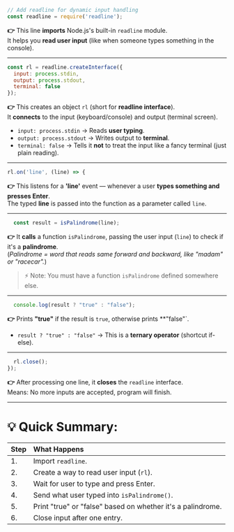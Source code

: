```javascript
// Add readline for dynamic input handling
const readline = require('readline');
```
**👉** This line **imports** Node.js's built-in `readline` module.  
It helps you **read user input** (like when someone types something in the console).

---

```javascript
const rl = readline.createInterface({
  input: process.stdin,
  output: process.stdout,
  terminal: false
});
```
**👉** This creates an object `rl` (short for **readline interface**).  
It **connects** to the input (keyboard/console) and output (terminal screen).  
- `input: process.stdin` → Reads **user typing**.
- `output: process.stdout` → Writes output to **terminal**.
- `terminal: false` → Tells it **not** to treat the input like a fancy terminal (just plain reading).

---

```javascript
rl.on('line', (line) => {
```
**👉** This listens for a **'line'** event — whenever a user **types something and presses Enter**.  
The typed **line** is passed into the function as a parameter called `line`.

---

```javascript
  const result = isPalindrome(line);
```
**👉** It **calls** a function `isPalindrome`, passing the user input (`line`) to check if it's a **palindrome**.  
(*Palindrome = word that reads same forward and backward, like "madam" or "racecar".*)

> ⚡ Note: You must have a function `isPalindrome` defined somewhere else.

---

```javascript
  console.log(result ? "true" : "false");
```
**👉** Prints **"true"** if the result is `true`, otherwise prints **"false"`.  
- `result ? "true" : "false"` → This is a **ternary operator** (shortcut if-else).

---

```javascript
  rl.close();
});
```
**👉** After processing one line, it **closes** the `readline` interface.  
Means: No more inputs are accepted, program will finish.

---

# 💡 Quick Summary:
| Step | What Happens |
|:---|:---|
| 1. | Import `readline`. |
| 2. | Create a way to read user input (`rl`). |
| 3. | Wait for user to type and press Enter. |
| 4. | Send what user typed into `isPalindrome()`. |
| 5. | Print "true" or "false" based on whether it's a palindrome. |
| 6. | Close input after one entry. |

